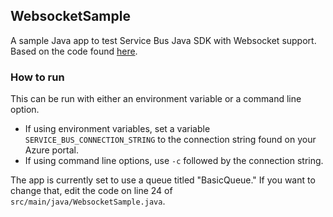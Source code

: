 ## WebsocketSample

A sample Java app to test Service Bus Java SDK with Websocket support. 
Based on the code found 
[here](https://github.com/Azure/azure-service-bus/tree/master/samples/Java/azure-servicebus/QueuesGettingStarted).

### How to run

This can be run with either an environment variable or a command line 
option.

* If using environment variables, set a variable 
`SERVICE_BUS_CONNECTION_STRING` to the connection string found on your
Azure portal.
* If using command line options, use `-c` followed by the connection string.

The app is currently set to use a queue titled "BasicQueue." If you want to
change that, edit the code on line 24 of `src/main/java/WebsocketSample.java`.